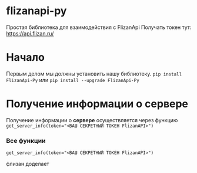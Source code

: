 # flizanapi-py
Простая библиотека для взаимодействия с FlizanApi
Получать токен тут: https://api.flizan.ru/

# Начало

Первым делом мы должны установить нашу библиотеку.
```pip install FlizanApi-Py``` или ```pip install --upgrade FlizanApi-Py```


# Получение информации о сервере

Получение информации о **сервере** осуществляется через функцию ```get_server_info(token="<ВАШ СЕКРЕТНЫЙ ТОКЕН FlizanAPI>")```

### Все функции
```
get_server_info(token="<ВАШ СЕКРЕТНЫЙ ТОКЕН FlizanAPI>")
```
флизан доделает
